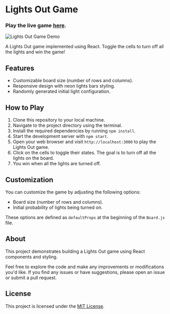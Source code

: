 # Lights Out Game

### Play the live game [here](https://strawhatrag.github.io/react-lightsOut-game).

![Lights Out Game Demo](public/lightsout.gif) 

A Lights Out game implemented using React. Toggle the cells to turn off all the lights and win the game!

## Features

- Customizable board size (number of rows and columns).
- Responsive design with neon lights bars styling.
- Randomly generated initial light configuration.

## How to Play

1. Clone this repository to your local machine.
2. Navigate to the project directory using the terminal.
3. Install the required dependencies by running `npm install`.
4. Start the development server with `npm start`.
5. Open your web browser and visit `http://localhost:3000` to play the Lights Out game.
6. Click on the cells to toggle their states. The goal is to turn off all the lights on the board.
7. You win when all the lights are turned off.

## Customization

You can customize the game by adjusting the following options:

- Board size (number of rows and columns).
- Initial probability of lights being turned on.

These options are defined as `defaultProps` at the beginning of the `Board.js` file.

## About

This project demonstrates building a Lights Out game using React components and styling.

Feel free to explore the code and make any improvements or modifications you'd like. If you find any issues or have suggestions, please open an issue or submit a pull request.

## License

This project is licensed under the [MIT License](LICENSE).

